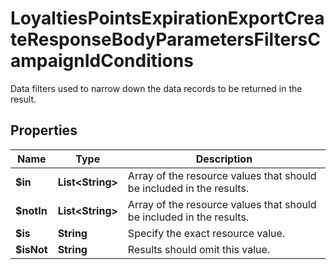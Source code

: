 

# LoyaltiesPointsExpirationExportCreateResponseBodyParametersFiltersCampaignIdConditions

Data filters used to narrow down the data records to be returned in the result.

## Properties

| Name | Type | Description |
|------------ | ------------- | ------------- |
|**$in** | **List&lt;String&gt;** | Array of the resource values that should be included in the results. |
|**$notIn** | **List&lt;String&gt;** | Array of the resource values that should be included in the results. |
|**$is** | **String** | Specify the exact resource value. |
|**$isNot** | **String** | Results should omit this value. |



